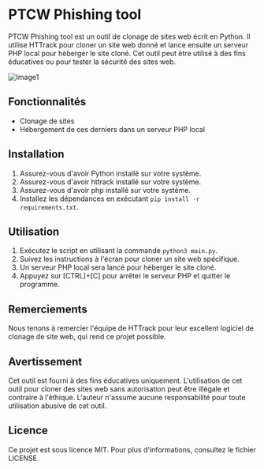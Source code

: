 # PTCW Phishing tool

PTCW Phishing tool est un outil de clonage de sites web écrit en Python. Il utilise HTTrack pour cloner un site web donné et lance ensuite un serveur PHP local pour héberger le site cloné. Cet outil peut être utilisé à des fins éducatives ou pour tester la sécurité des sites web.

![Image1](https://i.imgur.com/m2ZBi41.png)

## Fonctionnalités 

- Clonage de sites
- Hébergement de ces derniers dans un serveur PHP local


## Installation

1. Assurez-vous d'avoir Python installé sur votre système.
2. Assurez-vous d'avoir httrack installé sur votre système.
3. Assurez-vous d'avoir php installé sur votre système.
4. Installez les dépendances en exécutant `pip install -r requirements.txt`.

## Utilisation

1. Exécutez le script en utilisant la commande `python3 main.py`.
2. Suivez les instructions à l'écran pour cloner un site web spécifique.
3. Un serveur PHP local sera lancé pour héberger le site cloné.
4. Appuyez sur [CTRL]+[C] pour arrêter le serveur PHP et quitter le programme.

## Remerciements

Nous tenons à remercier l'équipe de HTTrack pour leur excellent logiciel de clonage de site web, qui rend ce projet possible.

## Avertissement

Cet outil est fourni à des fins éducatives uniquement. L'utilisation de cet outil pour cloner des sites web sans autorisation peut être illégale et contraire à l'éthique. L'auteur n'assume aucune responsabilité pour toute utilisation abusive de cet outil.

## Licence

Ce projet est sous licence MIT. Pour plus d'informations, consultez le fichier LICENSE.
